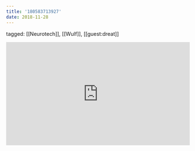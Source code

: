 ```yaml
---
title: '180583713927'
date: 2018-11-28
---
```

tagged: [[Neurotech]], [[Wulf]], [[guest:dreat]]
<iframe allow="accelerometer; autoplay; clipboard-write; encrypted-media; gyroscope; picture-in-picture" allowfullscreen="" frameborder="0" height="281" id="youtube_iframe" src="https://www.youtube.com/embed/3HGBqCp12UE?feature=oembed&amp;enablejsapi=1&amp;origin=https://safe.txmblr.com&amp;wmode=opaque" width="500"></iframe>